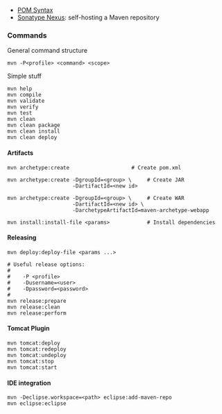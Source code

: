-   [POM Syntax](http://maven.apache.org/pom.html)
-   [Sonatype Nexus](http://www.sonatype.org/nexus/): self-hosting a
    Maven repository

### Commands

General command structure

    mvn -P<profile> <command> <scope>

Simple stuff

    mvn help
    mvn compile
    mvn validate
    mvn verify
    mvn test
    mvn clean 
    mvn clean package
    mvn clean install
    mvn clean deploy

#### Artifacts

    mvn archetype:create                    # Create pom.xml

    mvn archetype:create -DgroupId=<group> \     # Create JAR
                         -DartifactId=<new id>

    mvn archetype:create -DgroupId=<group> \     # Create WAR
                         -DartifactId=<new id> \
                         -DarchetypeArtifactId=maven-archetype-webapp

    mvn install:install-file <params>            # Install dependencies

#### Releasing

    mvn deploy:deploy-file <params ...>

    # Useful release options:
    #
    #    -P <profile>
    #    -Dusername=<user>
    #    -Dpassword=<password>
    #
    mvn release:prepare
    mvn release:clean
    mvn release:perform

#### Tomcat Plugin

    mvn tomcat:deploy
    mvn tomcat:redeploy
    mvn tomcat:undeploy
    mvn tomcat:stop
    mvn tomcat:start

#### IDE integration

    mvn -Declipse.workspace=<path> eclipse:add-maven-repo
    mvn eclipse:eclipse
